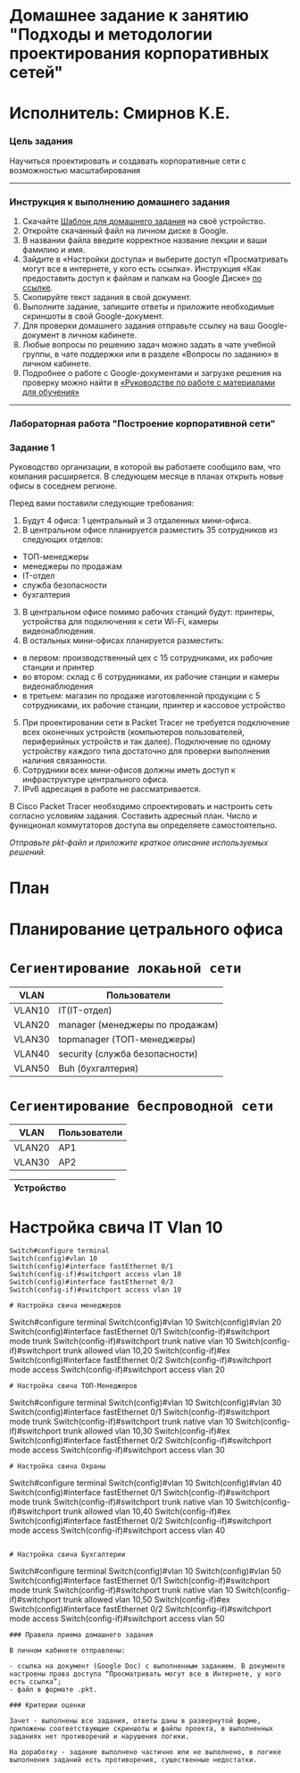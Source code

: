 # Домашнее задание к занятию "Подходы и методологии проектирования корпоративных сетей"

# Исполнитель: Смирнов К.Е.
### Цель задания

Научиться проектировать и создавать корпоративные сети с возможностью масштабирования

------

### Инструкция к выполнению домашнего задания

1. Скачайте [Шаблон для домашнего задания](https://u.netology.ru/backend/uploads/lms/content_assets/file/281/%D0%A1%D0%94%D0%95%D0%9B%D0%90%D0%99%D0%A2%D0%95_%D0%9A%D0%9E%D0%9F%D0%98%D0%AE_-_%D0%A8%D0%B0%D0%B1%D0%BB%D0%BE%D0%BD_%D0%B4%D0%BB%D1%8F_%D0%B4%D0%BE%D0%BC%D0%B0%D1%88%D0%BD%D0%B5%D0%B3%D0%BE_%D0%B7%D0%B0%D0%B4%D0%B0%D0%BD%D0%B8%D1%8F_1.1._%D0%9D%D0%B0%D0%B7%D0%B2%D0%B0%D0%BD%D0%B8%D0%B5_%D0%BB%D0%B5%D0%BA%D1%86%D0%B8%D0%B8_-_%D0%A4%D0%B0%D0%BC%D0%B8%D0%BB%D0%B8%D1%8F_%D0%98%D0%BC%D1%8F.docx) на своё устройство.
2. Откройте скачанный файл на личном диске в Google.
3. В названии файла введите корректное название лекции и ваши фамилию и имя.
4. Зайдите в «Настройки доступа» и выберите доступ «Просматривать могут все в интернете, у кого есть ссылка». Инструкция «Как предоставить доступ к файлам и папкам на Google Диске» [по ссылке](https://support.google.com/docs/answer/2494822?hl=ru&co=GENIE.Platform%3DDesktop).
5. Скопируйте текст задания в свой документ.
6. Выполните задание, запишите ответы и приложите необходимые скриншоты в свой Google-документ.
7. Для проверки домашнего задания отправьте ссылку на ваш Google-документ в личном кабинете.
8. Любые вопросы по решению задач можно задать в чате учебной группы, в чате поддержки или в разделе «Вопросы по заданию» в личном кабинете.
9. Подробнее о работе с Google-документами и загрузке решения на проверку можно найти в [«Руководстве по работе с материалами для обучения»](https://l.netology.ru/instruktsiya-po-materialami-dlya-obucheniya)

---

### Лабораторная работа "Построение корпоративной сети"

### Задание 1

Руководство организации, в которой вы работаете сообщило вам, что компания расширяется. В следующем месяце в планах открыть новые офисы в соседнем регионе.

Перед вами поставили следующие требования:

1. Будут 4 офиса: 1 центральный и 3 отдаленных мини-офиса.
2. В центральном офисе планируется разместить 35 сотрудников из следующих отделов:
- ТОП-менеджеры
- менеджеры по продажам
- IT-отдел
- служба безопасности
- бухгалтерия
3. В центральном офисе помимо рабочих станций будут: принтеры, устройства для подключения к сети Wi-Fi, камеры видеонаблюдения.
4. В остальных мини-офисах планируется разместить:
- в первом: производственный цех с 15 сотрудниками, их рабочие станции и принтер
- во втором: склад с 6 сотрудниками, их рабочие станции и камеры видеонаблюдения
- в третьем: магазин по продаже изготовленной продукции с 5 сотрудниками, их рабочие станции, принтер и кассовое устройство
5. При проектировании сети в Packet Tracer не требуется подключение всех оконечных устройств (компьютеров пользователей, периферийных устройств и так далее). 
Подключение по одному устройству каждого типа достаточно для проверки выполнения наличия связанности.
6. Сотрудники всех мини-офисов должны иметь доступ к инфраструктуре центрального офиса.
7. IPv6 адресация в работе не рассматривается.

В Cisco Packet Tracer необходимо спроектировать и настроить сеть согласно условиям задания. Составить адресный план. Число и функционал коммутаторов доступа вы определяете самостоятельно.

*Отправьте pkt-файл и приложите краткое описание используемых решений.*

# План

# Планирование цетрального офиса 
# `Сегиентирование локаьной сети` 
|VLAN|Пользователи|
|---|---|
|VLAN10|IT(IT-отдел) |
|VLAN20|manager (менеджеры по продажам)|
|VLAN30|topmanager (ТОП-менеджеры)|
|VLAN40|security (служба безопасности)|
|VLAN50|Buh (бухгалтерия)|

# `Сегиентирование беспроводной сети`
|VLAN|Пользователи|
|---|---|
|VLAN20|AP1|
|VLAN30|AP2|

|Устройство||||||
|---|---|---|---|---|---|

# Настройка свича IT Vlan 10

```
Switch#configure terminal 
Switch(config)#vlan 10
Switch(config)#interface fastEthernet 0/1
Switch(config-if)#switchport access vlan 10
Switch(config)#interface fastEthernet 0/3
Switch(config-if)#switchport access vlan 10

# Настройка свича менеджеров 
```
Switch#configure terminal 
Switch(config)#vlan 10
Switch(config)#vlan 20
Switch(config)#interface fastEthernet 0/1
Switch(config-if)#switchport mode trunk 
Switch(config-if)#switchport trunk native vlan 10
Switch(config-if)#switchport trunk allowed vlan 10,20
Switch(config-if)#ex
Switch(config)#interface fastEthernet 0/2
Switch(config-if)#switchport mode access
Switch(config-if)#switchport access vlan 20 
```
# Настройка свича ТОП-Менеджеров 
```
Switch#configure terminal 
Switch(config)#vlan 10
Switch(config)#vlan 30
Switch(config)#interface fastEthernet 0/1
Switch(config-if)#switchport mode trunk 
Switch(config-if)#switchport trunk native vlan 10
Switch(config-if)#switchport trunk allowed vlan 10,30
Switch(config-if)#ex
Switch(config)#interface fastEthernet 0/2
Switch(config-if)#switchport mode access
Switch(config-if)#switchport access vlan 30 
```
# Настройка свича Охраны 
```
Switch#configure terminal 
Switch(config)#vlan 10
Switch(config)#vlan 40
Switch(config)#interface fastEthernet 0/1
Switch(config-if)#switchport mode trunk 
Switch(config-if)#switchport trunk native vlan 10
Switch(config-if)#switchport trunk allowed vlan 10,40
Switch(config-if)#ex
Switch(config)#interface fastEthernet 0/2
Switch(config-if)#switchport mode access
Switch(config-if)#switchport access vlan 40 
```

# Настройка свича Бухгалтерии 
```
Switch#configure terminal 
Switch(config)#vlan 10
Switch(config)#vlan 50
Switch(config)#interface fastEthernet 0/1
Switch(config-if)#switchport mode trunk 
Switch(config-if)#switchport trunk native vlan 10
Switch(config-if)#switchport trunk allowed vlan 10,50
Switch(config-if)#ex
Switch(config)#interface fastEthernet 0/2
Switch(config-if)#switchport mode access
Switch(config-if)#switchport access vlan 50 
```
### Правила приема домашнего задания

В личном кабинете отправлены:

- ссылка на документ (Google Doc) с выполненным заданием. В документе настроены права доступа “Просматривать могут все в Интернете, у кого есть ссылка”;
- файл в формате .pkt.

### Критерии оценки

Зачет - выполнены все задания, ответы даны в развернутой форме, приложены соответствующие скриншоты и файлы проекта, в выполненных заданиях нет противоречий и нарушения логики.

На доработку - задание выполнено частично или не выполнено, в логике выполнения заданий есть противоречия, существенные недостатки.
